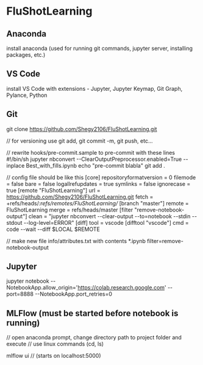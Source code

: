 # FluShotLearning

## Anaconda 
install anaconda (used for running git commands, jupyter server, installing packages, etc.)

## VS Code
install VS Code with extensions - Jupyter, Jupyter Keymap, Git Graph, Pylance, Python

## Git
git clone https://github.com/Shegy2106/FluShotLearning.git

// for versioning use git add, git commit -m, git push, etc...

// rewrite hooks/pre-commit.sample to pre-commit with these lines 
#!/bin/sh
jupyter nbconvert --ClearOutputPreprocessor.enabled=True --inplace Best_with_fills.ipynb
echo "pre-commit blabla"
git add .


// config file should be like this
[core]
	repositoryformatversion = 0
	filemode = false
	bare = false
	logallrefupdates = true
	symlinks = false
	ignorecase = true
[remote "FluShotLearning"]
	url = https://github.com/Shegy2106/FluShotLearning.git
	fetch = +refs/heads/*:refs/remotes/FluShotLearning/*
[branch "master"]
	remote = FluShotLearning
	merge = refs/heads/master
[filter "remove-notebook-output"]
    clean = "jupyter nbconvert --clear-output --to=notebook --stdin --stdout --log-level=ERROR"
[diff]
    tool = vscode
[difftool "vscode"]
    cmd = code --wait --diff $LOCAL $REMOTE
    
// make new file info/attributes.txt with contents
*.ipynb filter=remove-notebook-output

## Jupyter 
jupyter notebook --NotebookApp.allow_origin='https://colab.research.google.com' --port=8888 --NotebookApp.port_retries=0

## MLFlow (must be started before notebook is running) 
// open anaconda prompt, change directory path to project folder and execute
// use linux commands (cd, ls)

mlflow ui 
// (starts on localhost:5000)



